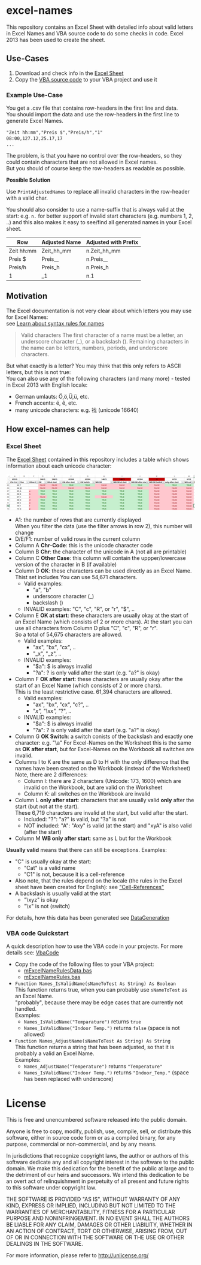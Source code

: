 # excel-names
This repository contains an Excel Sheet with detailed info about valid 
letters in Excel Names and VBA source code to do some checks in code.
Excel 2013 has been used to create the sheet.

## Use-Cases
1. Download and check info in the [Excel Sheet](NameRulesUnicode64k.xlsm)
1. Copy the [VBA source code](VbaCode.md) to your VBA project and use it 

### Example Use-Case
You get a .csv file that contains row-headers in the first line and data.  
You should import the data and use the row-headers in the first line to
generate Excel Names.  

```csv
"Zeit hh:mm","Preis $","Preis/h","1"
08:00,127.12,25.17,17
...
```
The problem, is that you have no control over the row-headers, so they
could contain characters that are not allowed in Excel names.  
But you should of course keep the row-headers as readable as possible.

**Possible Solution**

Use `PrintAdjustedNames` to replace all invalid characters in the row-header with a valid char.

You should also consider to use a name-suffix that is always valid at the start: 
e.g. `n.` for better support of invalid start characters (e.g. numbers 1, 2, ..) 
and this also makes it easy to see/find all generated names in your Excel sheet.

| Row | Adjusted Name | Adjusted with Prefix |
| --- | --- | --- | 
| Zeit hh:mm | Zeit_hh_mm | n.Zeit_hh_mm | 
| Preis $ | Preis__ |n.Preis__  |
| Preis/h | Preis_h | n.Preis_h |
| 1 | \_1 | n.1 |

## Motivation
The Excel documentation is not very clear about which letters you may 
use for Excel Names:  
see [Learn about syntax rules for names](https://goo.gl/k4Ne1E)

>Valid characters The first character of a name must be a letter, 
> an underscore character (_), or a backslash ().
> Remaining characters in the name can be letters, numbers, 
> periods, and underscore characters.

But what exactly is a letter? You may think that this only refers to
 ASCII letters, but this is not true:  
You can also use any of the following characters (and many more) - 
tested in Excel 2013 with English locale:
- German umlauts: Ö,ö,Ü,ü, etc.
- French accents: é, ê, etc.
- many unicode characters: e.g. 䄀 (unicode 16640)

## How excel-names can help
### Excel Sheet
The [Excel Sheet](NameRulesUnicode64k.xlsm) contained in this repository
includes a table which shows information about each unicode character:

![Excel Scrrenshot](images/ExcelNameRules.png)
- A1: the number of rows that are currently displayed  
  When you filter the data (use the filter arrows in row 2), this number will change
- D/E/F1: number of valid rows in the current column
- Column A **Chr-Code**: this is the unicode character code
- Column B **Chr**: the character of the unicode in A (not all are printable)
- Column C **Other Case**: this column will contain the uppper/lowercase version of the character in B (if available)
- Column D **OK**: these characters can be used directly as an Excel Name.  
Thist set includes You can use 54,671 characters.
  - Valid examples: 
    - "a", "b"
    - underscore character (_)
    - backslash (\)
  - INVALID examples: "C", "c", "R", or "r", "$", ..
- Column E **OK at start**: these characters are usually okay at the start of an Excel Name (which consists of 2 or more chars).
  At the start you can use all characters from Column D plus "C", "c", "R", or "r".  
  So a total of 54,675 characters are allowed.
  - Valid examples: 
    - "ax", "bx", "cx", ..
    - "_x", "_z", ..
  - INVALID examples: 
    - "$a": $ is always invalid
    - "?a": ? is only valid after the start (e.g. "a?" is okay)
- Column F **OK after start**: these characters are usually okay after the start of an Excel Name (which consists of 2 or more chars).  
This is the least restrictive case. 61,394 characters are allowed.
  - Valid examples: 
    - "ax", "bx", "cx", "c?", ..
    - "_x", "\xx", "_?", ..
  - INVALID examples: 
    - "$a": $ is always invalid
    - "?a": ? is only valid after the start (e.g. "a?" is okay)  
- Column G **OK Switch**: a switch conists of the backslash and exactly one character: e.g. "\a"
  For Excel-Names on the Worksheet this is the same as **OK after start**, but for 
  Excel-Names on the Workbook all switches are invalid.
- Columns I to K are the same as D to H with the only difference that the names have been created on 
  the Workbook (instead of the Worksheet)  
  Note, there are 2 differences:
  - Column I: there are 2 characters (Unicode: 173, 1600) which are  invalid on the Workbook, but are valid on the Worksheet
  - Column K: all switches on the Workbook are invalid    
- Column L **only after start**: characters that are usually valid **only** after the start (but not at the start).  
  These 6,719 characters are invalid at the start, but valid after the start.
  - Included: "?": "a?" is valid, but "?a" is not
  - NOT included: "A": "Axy" is valid (at the start) and "xyA" is also valid (after the start)
- Column M **WB only after start**: same as L but for the Workbook

 **Usually valid** means that there can still be exceptions.
 Examples: 
- "C" is usually okay at the start:
  - "Cat" is a valid name
  - "C1" is not, because it is a cell-reference
- Also note, that the rules depend on the locale (the rules in the Excel sheet have been created for English): see  ["Cell-References"](VbaCode.md#cell-references) 
- A backslash is usually valid at the start
  - "\xyz" is okay
  - "\x" is not (switch)

For details, how this data has been generated see [DataGeneration](DataGeneration.md)  

### VBA code Quickstart

A quick description how to use the VBA code in your projects. For more details see: [VbaCode](VbaCode.md)  

- Copy the code of the following files to your VBA project:
  - [mExcelNameRulesData.bas](source/mExcelNameRulesData.bas)
  - [mExcelNameRules.bas](source/mExcelNameRules.bas)
- `Function Names_IsValidName(sNameToTest As String) As Boolean`  
  This function returns true, when you can probably use `sNameToTest` as an Excel Name.  
  "probably", because there may be edge cases that are currently not handled.  
  Examples:
  - `Names_IsValidName("Temparature")` returns `true`
  - `Names_IsValidName("Indoor Temp.")` returns `false` (space is not allowed)
- `Function Names_AdjustName(sNameToTest As String) As String`  
  This function returns a string that has been adjusted, so that it is probably a valid an Excel Name.  
  Examples:
  - `Names_AdjustName("Temperature")` returns `"Temperature"`
  - `Names_IsValidName("Indoor Temp.")` returns `"Indoor_Temp."` (space has been replaced with underscore)

# License
This is free and unencumbered software released into the public domain.

Anyone is free to copy, modify, publish, use, compile, sell, or
distribute this software, either in source code form or as a compiled
binary, for any purpose, commercial or non-commercial, and by any
means.

In jurisdictions that recognize copyright laws, the author or authors
of this software dedicate any and all copyright interest in the
software to the public domain. We make this dedication for the benefit
of the public at large and to the detriment of our heirs and
successors. We intend this dedication to be an overt act of
relinquishment in perpetuity of all present and future rights to this
software under copyright law.

THE SOFTWARE IS PROVIDED "AS IS", WITHOUT WARRANTY OF ANY KIND,
EXPRESS OR IMPLIED, INCLUDING BUT NOT LIMITED TO THE WARRANTIES OF
MERCHANTABILITY, FITNESS FOR A PARTICULAR PURPOSE AND NONINFRINGEMENT.
IN NO EVENT SHALL THE AUTHORS BE LIABLE FOR ANY CLAIM, DAMAGES OR
OTHER LIABILITY, WHETHER IN AN ACTION OF CONTRACT, TORT OR OTHERWISE,
ARISING FROM, OUT OF OR IN CONNECTION WITH THE SOFTWARE OR THE USE OR
OTHER DEALINGS IN THE SOFTWARE.

For more information, please refer to <http://unlicense.org/>
